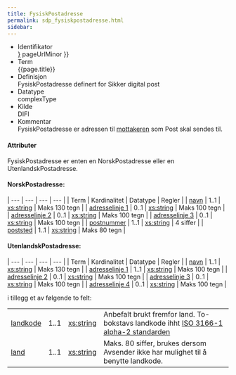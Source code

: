 ```yaml
---
title: FysiskPostadresse  
permalink: sdp_fysiskpostadresse.html
sidebar:
---
```


  - Identifikator  
    <span style="{ pageUrlMinor ;">[}]({{)</span> pageUrlMinor }}
  - Term  
    {{page.title}}
  - Definisjon  
    FysiskPostadresse definert for Sikker digital post
  - Datatype  
    complexType
  - Kilde  
    DIFI
  - Kommentar  
    FysiskPostadresse er adressen til [mottakeren](Mottaker.md) som Post
    skal sendes til.

#### Attributer

FysiskPostadresse er enten en NorskPostadresse eller en
UtenlandskPostadresse.

#### NorskPostadresse:

| --- | --- | --- | --- |
| Term | Kardinalitet | Datatype | Regler |
| [navn](http://www.w3.org/TR/xmlschema-2/#string)           | 1..1         | [xs:string](http://www.w3.org/TR/xmlschema-2/#string) | Maks 130 tegn |
| [adresselinje 1](http://www.w3.org/TR/xmlschema-2/#string) | 0..1         | [xs:string](http://www.w3.org/TR/xmlschema-2/#string) | Maks 100 tegn |
| [adresselinje 2](http://www.w3.org/TR/xmlschema-2/#string) | 0..1         | [xs:string](http://www.w3.org/TR/xmlschema-2/#string) | Maks 100 tegn |
| [adresselinje 3](http://www.w3.org/TR/xmlschema-2/#string) | 0..1         | [xs:string](http://www.w3.org/TR/xmlschema-2/#string) | Maks 100 tegn |
| [postnummer](http://www.w3.org/TR/xmlschema-2/#string)     | 1..1         | [xs:string](http://www.w3.org/TR/xmlschema-2/#string) | 4 siffer      |
| [poststed](http://www.w3.org/TR/xmlschema-2/#string)       | 1..1         | [xs:string](http://www.w3.org/TR/xmlschema-2/#string) | Maks 80 tegn  |

#### UtenlandskPostadresse:

| --- | --- | --- | --- |
| Term | Kardinalitet | Datatype | Regler |
| [navn](http://www.w3.org/TR/xmlschema-2/#string)           | 1..1         | [xs:string](http://www.w3.org/TR/xmlschema-2/#string) | Maks 130 tegn |
| [adresselinje 1](http://www.w3.org/TR/xmlschema-2/#string) | 1..1         | [xs:string](http://www.w3.org/TR/xmlschema-2/#string) | Maks 100 tegn |
| [adresselinje 2](http://www.w3.org/TR/xmlschema-2/#string) | 0..1         | [xs:string](http://www.w3.org/TR/xmlschema-2/#string) | Maks 100 tegn |
| [adresselinje 3](http://www.w3.org/TR/xmlschema-2/#string) | 0..1         | [xs:string](http://www.w3.org/TR/xmlschema-2/#string) | Maks 100 tegn |
| [adresselinje 4](http://www.w3.org/TR/xmlschema-2/#string) | 0..1         | [xs:string](http://www.w3.org/TR/xmlschema-2/#string) | Maks 100 tegn |

i tillegg et av følgende to felt:

|                                                      |      |                                                       |                                                                                                                                         |
| --- | --- | --- | --- |
| [landkode](http://www.w3.org/TR/xmlschema-2/#string) | 1..1 | [xs:string](http://www.w3.org/TR/xmlschema-2/#string) | Anbefalt brukt fremfor land. To-bokstavs landkode ihht [ISO 3166-1 alpha-2 standarden](http://en.wikipedia.org/wiki/ISO_3166-1_alpha-2) |
| [land](http://www.w3.org/TR/xmlschema-2/#string)     | 1..1 | [xs:string](http://www.w3.org/TR/xmlschema-2/#string) | Maks. 80 siffer, brukes dersom Avsender ikke har mulighet til å benytte landkode.                                                       |
